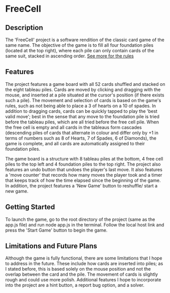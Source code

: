 # FreeCell
## Description

The 'FreeCell' project is a software rendition of the classic card game of the same name. The objective of the game is to fill all four foundation piles (located at the top right), where each pile can only contain cards of the same suit, stacked in ascending order. [See more for the rules](https://en.wikipedia.org/wiki/FreeCell)

## Features

The project features a game board with all 52 cards shuffled and stacked on the eight tableau piles. Cards are moved by clicking and dragging with the mouse, and inserted at a pile situated at the cursor's position (if there exists such a pile). The movement and selection of cards is based on the game's rules, such as not being able to place a 3 of hearts on a 10 of spades. In addition to dragging cards, cards can be quickly tapped to play the 'best valid move'; best in the sense that any move to the foundation pile is tried before the tableau piles, which are all tried before the free cell pile. When the free cell is empty and all cards in the tableaus form cascades (descending piles of cards that alternate in colour and differ only by +1 in terms of numbers such as 8 of Hearts, 7 of Spades, 6 of Diamonds), the game is complete, and all cards are automatically assigned to their foundation piles.


The game board is a structure with 8 tableau piles at the bottom, 4 free cell piles to the top left and 4 foundation piles to the top right. The project also features an undo button that undoes the player's last move. It also features a 'move counter' that records how many moves the player took and a timer that keeps track of how the time elapsed since the beginning of the game. In addition, the project features a 'New Game' button to reshuffle/ start a new game.

## Getting Started

To launch the game, go to the root directory of the project (same as the app.js file) and run node app.js in the terminal. Follow the local host link and press the 'Start Game' button to begin the game.

## Limitations and Future Plans

Although the game is fully functional, there are some limitations that I hope to address in the future. These include how cards are inserted into piles; as I stated before, this is based solely on the mouse position and not the overlap between the card and the pile. The movement of cards is slightly rough and could use more polish. Additional features I hope to incorporate into the project are a hint button, a report bug option, and a solver.



